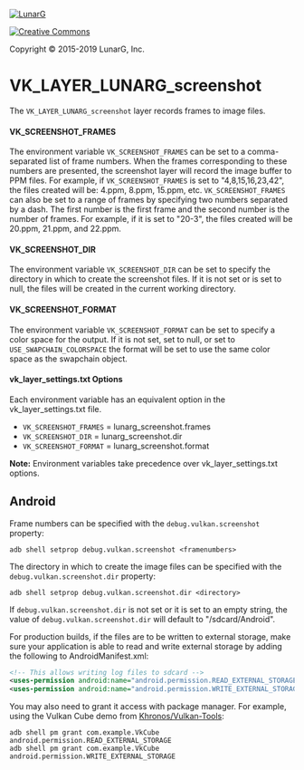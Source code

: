 <!-- markdownlint-disable MD041 -->
[![LunarG][1]][2]

[1]: https://vulkan.lunarg.com/img/LunarGLogo.png "www.LunarG.com"
[2]: https://www.LunarG.com/

[![Creative Commons][3]][4]

[3]: https://i.creativecommons.org/l/by-nd/4.0/88x31.png "Creative Commons License"
[4]: https://creativecommons.org/licenses/by-nd/4.0/

Copyright &copy; 2015-2019 LunarG, Inc.

# VK\_LAYER\_LUNARG\_screenshot
The `VK_LAYER_LUNARG_screenshot` layer records frames to image files.

#### VK\_SCREENSHOT\_FRAMES
The environment variable `VK_SCREENSHOT_FRAMES` can be set to a comma-separated list of frame numbers. When the frames corresponding to these numbers are presented, the screenshot layer will record the image buffer to PPM files. For example, if `VK_SCREENSHOT_FRAMES` is set to "4,8,15,16,23,42", the files created will be: 4.ppm, 8.ppm, 15.ppm, etc. `VK_SCREENSHOT_FRAMES` can also be set to a range of frames by specifying two numbers separated by a dash. The first number is the first frame and the second number is the number of frames. For example, if it is set to "20-3", the files created will be 20.ppm, 21.ppm, and 22.ppm.

#### VK\_SCREENSHOT\_DIR
The environment variable `VK_SCREENSHOT_DIR` can be set to specify the directory in which to create the screenshot files. If it is not set or is set to null, the files will be created in the current working directory.

#### VK\_SCREENSHOT\_FORMAT
The environment variable `VK_SCREENSHOT_FORMAT` can be set to specify a color space for the output. If it is not set, set to null, or set to `USE_SWAPCHAIN_COLORSPACE` the format will be set to use the same color space as the swapchain object.

#### vk\_layer\_settings.txt Options
Each environment variable has an equivalent option in the vk\_layer\_settings.txt file.
* `VK_SCREENSHOT_FRAMES` = lunarg\_screenshot.frames
* `VK_SCREENSHOT_DIR` = lunarg\_screenshot.dir
* `VK_SCREENSHOT_FORMAT` = lunarg\_screenshot.format

__Note:__ Environment variables take precedence over vk\_layer\_settings.txt options.

## Android

Frame numbers can be specified with the `debug.vulkan.screenshot` property:

```
adb shell setprop debug.vulkan.screenshot <framenumbers>
```

The directory in which to create the image files can be specified with the `debug.vulkan.screenshot.dir` property:

```
adb shell setprop debug.vulkan.screenshot.dir <directory>
```
If `debug.vulkan.screenshot.dir` is not set or it is set to an empty string, the value of `debug.vulkan.screenshot.dir` will default to "/sdcard/Android".

For production builds, if the files are to be written to external storage, make sure your application is able to read and write external storage by adding the following to AndroidManifest.xml:

```xml
<!-- This allows writing log files to sdcard -->
<uses-permission android:name="android.permission.READ_EXTERNAL_STORAGE"/>
<uses-permission android:name="android.permission.WRITE_EXTERNAL_STORAGE"/>
```

You may also need to grant it access with package manager.  For example, using the
Vulkan Cube demo from [Khronos/Vulkan-Tools](https://github.com/KhronosGroup/Vulkan-Tools):

```
adb shell pm grant com.example.VkCube android.permission.READ_EXTERNAL_STORAGE
adb shell pm grant com.example.VkCube android.permission.WRITE_EXTERNAL_STORAGE
```
